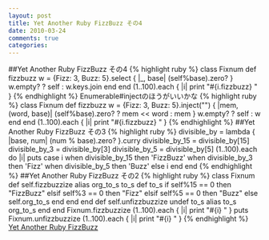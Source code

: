 ```yaml
---
layout: post
title: Yet Another Ruby FizzBuzz その4
date: 2010-03-24
comments: true
categories:
---
```


##Yet Another Ruby FizzBuzz その4
{% highlight ruby %}
class Fixnum
  def fizzbuzz
    w = {Fizz: 3, Buzz: 5}.select { |_, base| (self%base).zero? }
    w.empty? ? self : w.keys.join
  end
end
(1..100).each { |i| print "#{i.fizzbuzz} " }
{% endhighlight %}
Enumerable#injectのほうがいいかな
{% highlight ruby %}
class Fixnum
  def fizzbuzz
    w = {Fizz: 3, Buzz: 5}.inject("") { |mem, (word, base)| (self%base).zero? ? mem << word : mem }
    w.empty? ? self : w
  end
end
(1..100).each { |i| print "#{i.fizzbuzz} " }
{% endhighlight %}
##Yet Another Ruby FizzBuzz その3
{% highlight ruby %}
divisible_by = lambda { |base, num| (num % base).zero? }.curry
divisible_by_15 = divisible_by[15]
divisible_by_3 = divisible_by[3]
divisible_by_5 = divisible_by[5]
(1..100).each do |i|
  puts case i
       when divisible_by_15 then 'FizzBuzz'
       when divisible_by_3 then 'Fizz'
       when divisible_by_5 then 'Buzz'
       else i
       end
end
{% endhighlight %}
##Yet Another Ruby FizzBuzz その2
{% highlight ruby %}
class Fixnum
  def self.fizzbuzzize
    alias org_to_s to_s
    def to_s
      if    self%15 == 0 then "FizzBuzz"
      elsif self%3  == 0 then "Fizz"
      elsif self%5  == 0 then "Buzz"
      else self.org_to_s
      end
    end
  end
  def self.unfizzbuzzize
    undef to_s
    alias to_s org_to_s
  end
end
Fixnum.fizzbuzzize
(1..100).each { |i| print "#{i} " }
puts
Fixnum.unfizzbuzzize
(1..100).each { |i| print "#{i} " }
{% endhighlight %}
[Yet Another Ruby FizzBuzz](/2010/03/18/Yet-Another-Ruby-FizzBuzz/)
